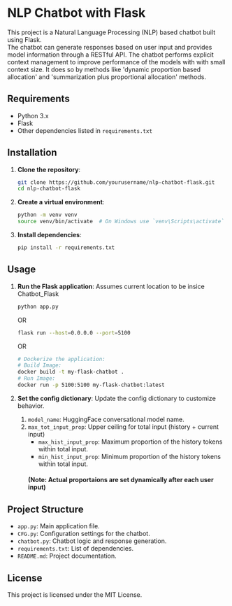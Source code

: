 # NLP Chatbot with Flask

This project is a Natural Language Processing (NLP) based chatbot built using Flask.  
The chatbot can generate responses based on user input and provides model information through a RESTful API.
The chatbot performs explicit context management to improve performance of the models with with small context size. 
It does so by methods like 'dynamic proportion based allocation' and 'summarization plus proportional allocation' methods.  


<!-- ## Features

- **Chat Endpoint**: Accepts user input and returns a generated response.
- **Model Info Endpoint**: Provides information about the chatbot model.
- **Logging**: Logs important events and errors for debugging purposes. -->

## Requirements

- Python 3.x
- Flask
- Other dependencies listed in `requirements.txt`

## Installation

1. **Clone the repository**:
    ```sh
    git clone https://github.com/yourusername/nlp-chatbot-flask.git
    cd nlp-chatbot-flask
    ```

2. **Create a virtual environment**:
    ```sh
    python -m venv venv
    source venv/bin/activate  # On Windows use `venv\Scripts\activate`
    ```

3. **Install dependencies**:
    ```sh
    pip install -r requirements.txt
    ```

## Usage

1. **Run the Flask application**:
    Assumes current location to be insice Chatbot_Flask  
    ```sh
    python app.py
    ```
    OR 
    ```sh
    flask run --host=0.0.0.0 --port=5100
    ```
    OR
    ```sh
    # Dockerize the application:  
    # Build Image:   
    docker build -t my-flask-chatbot .
    # Run Image:   
    docker run -p 5100:5100 my-flask-chatbot:latest
    ```
    
2. **Set the config dictionary**:
    Update the config dictionary to customize behavior.
    1. `model_name`: HuggingFace conversational model name.
    2. `max_tot_input_prop`: Upper ceiling for total input (history + current input)  
        - `max_hist_input_prop`: Maximum proportion of the history tokens within total input.   
        - `min_hist_input_prop`: Minimum proportion of the history tokens within total input.     
        #### (Note: Actual proportaions are set dynamically after each user input)

<!-- 2. **Access the endpoints**:
    - **Chat Endpoint**: `POST /chat`
        - **Request**: `user_input` (form data)
        - **Response**: JSON with the generated response
    - **Model Info Endpoint**: `GET /model_info`
        - **Response**: JSON with model information -->


## Project Structure  
- `app.py`: Main application file.
- `CFG.py`: Configuration settings for the chatbot.
- `chatbot.py`: Chatbot logic and response generation.
- `requirements.txt`: List of dependencies.
- `README.md`: Project documentation.


## License

This project is licensed under the MIT License.